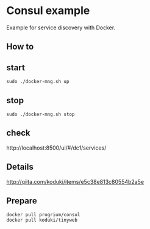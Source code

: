 Consul example
=======================

Example for service discovery with Docker.

How to
-----------------------

## start

```[bash]
sudo ./docker-mng.sh up
```

## stop

```[bash]
sudo ./docker-mng.sh stop
```

## check

http://localhost:8500/ui/#/dc1/services/

Details
-----------------------

http://qiita.com/koduki/items/e5c38e813c80554b2a5e


Prepare
-----------------------

```[bash]
docker pull progrium/consul
docker pull koduki/tinyweb
```
